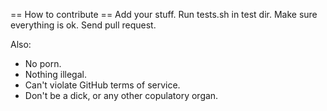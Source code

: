 == How to contribute ==
Add your stuff. Run tests.sh in test dir. Make sure everything is ok. 
Send pull request.

Also:
- No porn.
- Nothing illegal.
- Can't violate GitHub terms of service.
- Don't be a dick, or any other copulatory organ.
